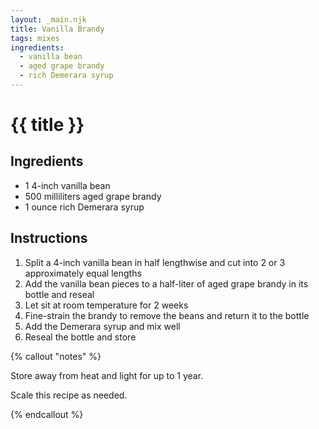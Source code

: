 ```yaml
---
layout: _main.njk
title: Vanilla Brandy
tags: mixes
ingredients:
  - vanilla bean
  - aged grape brandy
  - rich Demerara syrup
---
```


<!-- markdownlint-disable MD025 -->
# {{ title }}
<!-- markdownlint-disable MD025 -->

## Ingredients

* 1 4-inch vanilla bean
* 500 milliliters aged grape brandy
* 1 ounce rich Demerara syrup

## Instructions

1. Split a 4-inch vanilla bean in half lengthwise and cut into 2 or 3 approximately equal lengths
2. Add the vanilla bean pieces to a half-liter of aged grape brandy in its bottle and reseal
3. Let sit at room temperature for 2 weeks
4. Fine-strain the brandy to remove the beans and return it to the bottle
5. Add the Demerara syrup and mix well
6. Reseal the bottle and store

<!-- markdownlint-disable MD012 -->
{% callout "notes" %}
<!-- markdownlint-enable MD012 -->

  Store away from heat and light for up to 1 year.
  
  Scale this recipe as needed.

{% endcallout %}
